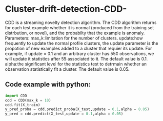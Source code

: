 # Cluster-drift-detection-CDD-

CDD is a streaming novelty detection algorithm.
The CDD algorithm returns for each test example whether it is normal (produced from the training set distrbution, or novel),
and the probabilty that the example is anomaly.
Parameters:
max_k:limitation for the number of clusters.
update:how frequently to update the normal profile clusters, the update parameter is the propotion of new examples added to a cluster that requier 
its update. For example, if update = 0.1 and an arbitrary cluster has 550 observations, we will update it statistics after 55 associated to it.
The default value is 0.1.
alpha:the significant level for the statistics test to detrmain whether an observation statistically fit a cluster.
The default value is 0.05.

## Code example with python:
``` python
import CDD
cdd = CDD(max_k = 10)
cdd.fit(X_train)
y_pred_proba = cdd.predict_proba(X_test,update = 0.1,alpha = 0.05)
y_pred = cdd.predict(X_test,update = 0.1,alpha = 0.05)
```


